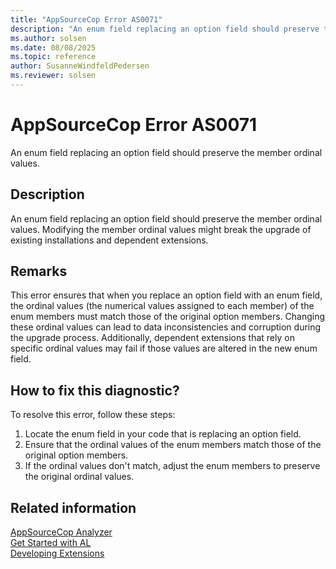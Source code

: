 ```yaml
---
title: "AppSourceCop Error AS0071"
description: "An enum field replacing an option field should preserve the member ordinal values."
ms.author: solsen
ms.date: 08/08/2025
ms.topic: reference
author: SusanneWindfeldPedersen
ms.reviewer: solsen
---
```

[//]: # (START>DO_NOT_EDIT)
[//]: # (IMPORTANT:Do not edit any of the content between here and the END>DO_NOT_EDIT.)
[//]: # (Any modifications should be made in the .xml files in the ModernDev repo.)
# AppSourceCop Error AS0071
An enum field replacing an option field should preserve the member ordinal values.

## Description
An enum field replacing an option field should preserve the member ordinal values. Modifying the member ordinal values might break the upgrade of existing installations and dependent extensions.

[//]: # (IMPORTANT: END>DO_NOT_EDIT)

## Remarks

This error ensures that when you replace an option field with an enum field, the ordinal values (the numerical values assigned to each member) of the enum members must match those of the original option members. Changing these ordinal values can lead to data inconsistencies and corruption during the upgrade process. Additionally, dependent extensions that rely on specific ordinal values may fail if those values are altered in the new enum field.

## How to fix this diagnostic?

To resolve this error, follow these steps:

1. Locate the enum field in your code that is replacing an option field.
2. Ensure that the ordinal values of the enum members match those of the original option members.
3. If the ordinal values don't match, adjust the enum members to preserve the original ordinal values.

## Related information  

[AppSourceCop Analyzer](appsourcecop.md)  
[Get Started with AL](../devenv-get-started.md)  
[Developing Extensions](../devenv-dev-overview.md)  